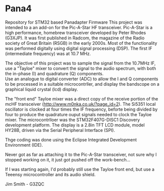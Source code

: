 # Pana4
Repository for STM32 based Panadapter Firmware
This project was intended to a an add-on for the Pic-A-Star HF transceiver.  Pic-A-Star is a high performance, 
homebrew transceiver developed by Peter Rhodes (G3XJP).  It was first published in Radcom, the magazine of the 
Radio society of Great Britain (RSGB) in the early 2000s.  Most of the functionality was performed digitally 
using digital signal processing (DSP).  The first IF (intermediate frequency) was at 10.7 MHz.  

The objective of this project was to sample the signal from the 10.7MHz IF, use a "Tayloe" mixer to 
convert the signal to the audio spectrum, with both the in-phase (I) and quadrature (Q) components.  
Use an analogue to digital converter (ADC) to allow the I and Q components to be processed in a 
suitable microcontrller, and display the bandscope on a graphical liquid crystal (lcd) display.  

The "front end" Tayloe mixer was a direct copy of the receive portion of the mcHF transceiver 
(http://www.m0nka.co.uk/?page_id=2).  The Si5351 local oscillator is clocked at four times the 
IF frequency, beforte being divided by four to produce the quadrature ouput signals needed to 
clock the Tayloe mixer.  The microcontrlloer was the STM32F407G-DISC1 Discovery development 
platform.  The display is a 2.8in TFT LCD module, model HY28B, driven via the Serial Peripheral 
Interface (SPI).  

Thge coding was done using the Eclipse Integrated Development Environment (IDE).  

Never got as far as attaching it to the Pic-A-Star transceiver, not sure why I stopped working on it, 
it just got pushed off the work-bench...  

If I was starting again, I'd probably still use the Tayloe front end, but use a Teeensy 
microcontroller and its audio shield.  

Jim Smith - G3ZQC
